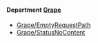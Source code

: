 <!-- START_COP_LIST -->
#### Department [Grape](cops_grape.md)

* [Grape/EmptyRequestPath](cops_grape.md#grapeemptyrequestpath)
* [Grape/StatusNoContent](cops_grape.md#grapestatusnocontent)

<!-- END_COP_LIST -->
